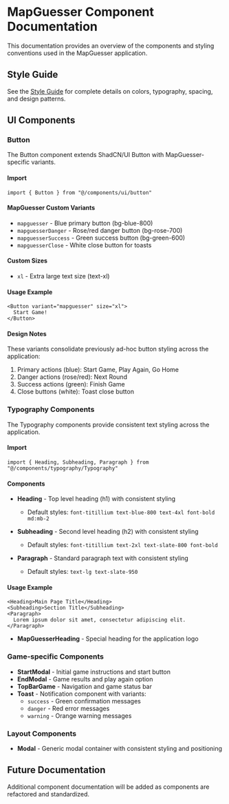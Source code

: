 # MapGuesser Component Documentation

This documentation provides an overview of the components and styling conventions used in the MapGuesser application.

## Style Guide

See the [Style Guide](./style-guide.md) for complete details on colors, typography, spacing, and design patterns.

## UI Components

### Button

The Button component extends ShadCN/UI Button with MapGuesser-specific variants.

#### Import

```tsx
import { Button } from "@/components/ui/button"
```

#### MapGuesser Custom Variants

- `mapguesser` - Blue primary button (bg-blue-800)
- `mapguesserDanger` - Rose/red danger button (bg-rose-700)
- `mapguesserSuccess` - Green success button (bg-green-600)
- `mapguesserClose` - White close button for toasts

#### Custom Sizes

- `xl` - Extra large text size (text-xl)

#### Usage Example

```tsx
<Button variant="mapguesser" size="xl">
  Start Game!
</Button>
```

#### Design Notes

These variants consolidate previously ad-hoc button styling across the application:

1. Primary actions (blue): Start Game, Play Again, Go Home
2. Danger actions (rose/red): Next Round
3. Success actions (green): Finish Game
4. Close buttons (white): Toast close button

### Typography Components

The Typography components provide consistent text styling across the application.

#### Import

```tsx
import { Heading, Subheading, Paragraph } from "@/components/typography/Typography"
```

#### Components

- **Heading** - Top level heading (h1) with consistent styling
  - Default styles: `font-titillium text-blue-800 text-4xl font-bold md:mb-2`
  
- **Subheading** - Second level heading (h2) with consistent styling
  - Default styles: `font-titillium text-2xl text-slate-800 font-bold`
  
- **Paragraph** - Standard paragraph text with consistent styling
  - Default styles: `text-lg text-slate-950`

#### Usage Example

```tsx
<Heading>Main Page Title</Heading>
<Subheading>Section Title</Subheading>
<Paragraph>
  Lorem ipsum dolor sit amet, consectetur adipiscing elit.
</Paragraph>
```

- **MapGuesserHeading** - Special heading for the application logo

### Game-specific Components

- **StartModal** - Initial game instructions and start button
- **EndModal** - Game results and play again option
- **TopBarGame** - Navigation and game status bar
- **Toast** - Notification component with variants:
  - `success` - Green confirmation messages
  - `danger` - Red error messages
  - `warning` - Orange warning messages

### Layout Components

- **Modal** - Generic modal container with consistent styling and positioning

## Future Documentation

Additional component documentation will be added as components are refactored and standardized. 